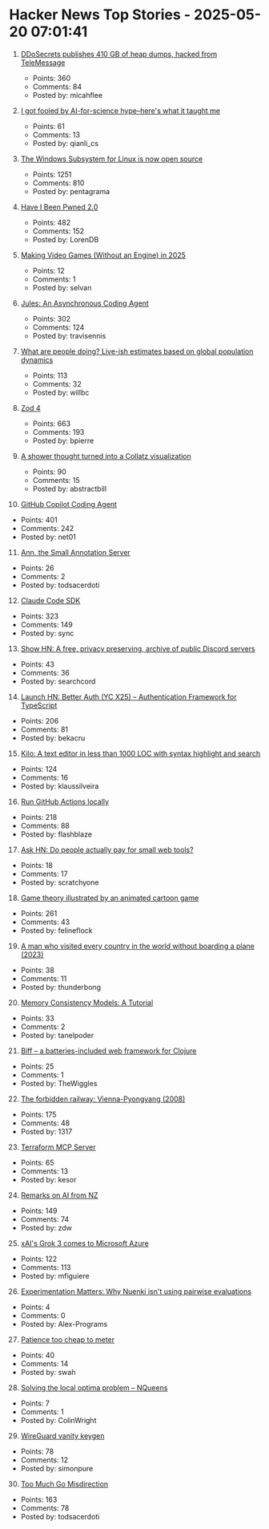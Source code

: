 # Hacker News Top Stories - 2025-05-20 07:01:41

1. [DDoSecrets publishes 410 GB of heap dumps, hacked from TeleMessage](https://micahflee.com/ddosecrets-publishes-410-gb-of-heap-dumps-hacked-from-telemessages-archive-server/)
   - Points: 360
   - Comments: 84
   - Posted by: micahflee

2. [I got fooled by AI-for-science hype–here's what it taught me](https://www.understandingai.org/p/i-got-fooled-by-ai-for-science-hypeheres)
   - Points: 61
   - Comments: 13
   - Posted by: qianli_cs

3. [The Windows Subsystem for Linux is now open source](https://blogs.windows.com/windowsdeveloper/2025/05/19/the-windows-subsystem-for-linux-is-now-open-source/)
   - Points: 1251
   - Comments: 810
   - Posted by: pentagrama

4. [Have I Been Pwned 2.0](https://www.troyhunt.com/have-i-been-pwned-2-0-is-now-live/)
   - Points: 482
   - Comments: 152
   - Posted by: LorenDB

5. [Making Video Games (Without an Engine) in 2025](https://noelberry.ca/posts/making_games_in_2025/)
   - Points: 12
   - Comments: 1
   - Posted by: selvan

6. [Jules: An Asynchronous Coding Agent](https://jules.google/)
   - Points: 302
   - Comments: 124
   - Posted by: travisennis

7. [What are people doing? Live-ish estimates based on global population dynamics](https://humans.maxcomperatore.com/)
   - Points: 113
   - Comments: 32
   - Posted by: willbc

8. [Zod 4](https://zod.dev/v4)
   - Points: 663
   - Comments: 193
   - Posted by: bpierre

9. [A shower thought turned into a Collatz visualization](https://abstractnonsense.com/collatz/)
   - Points: 90
   - Comments: 15
   - Posted by: abstractbill

10. [GitHub Copilot Coding Agent](https://github.blog/changelog/2025-05-19-github-copilot-coding-agent-in-public-preview/)
   - Points: 401
   - Comments: 242
   - Posted by: net01

11. [Ann, the Small Annotation Server](https://mccd.space/posts/design-pitch-ann/)
   - Points: 26
   - Comments: 2
   - Posted by: todsacerdoti

12. [Claude Code SDK](https://docs.anthropic.com/en/docs/claude-code/sdk)
   - Points: 323
   - Comments: 149
   - Posted by: sync

13. [Show HN: A free, privacy preserving, archive of public Discord servers](https://searchcord.io)
   - Points: 43
   - Comments: 36
   - Posted by: searchcord

14. [Launch HN: Better Auth (YC X25) – Authentication Framework for TypeScript](undefined)
   - Points: 206
   - Comments: 81
   - Posted by: bekacru

15. [Kilo: A text editor in less than 1000 LOC with syntax highlight and search](https://github.com/antirez/kilo)
   - Points: 124
   - Comments: 16
   - Posted by: klaussilveira

16. [Run GitHub Actions locally](https://github.com/nektos/act)
   - Points: 218
   - Comments: 88
   - Posted by: flashblaze

17. [Ask HN: Do people actually pay for small web tools?](undefined)
   - Points: 18
   - Comments: 17
   - Posted by: scratchyone

18. [Game theory illustrated by an animated cartoon game](https://ncase.me/trust/)
   - Points: 261
   - Comments: 43
   - Posted by: felineflock

19. [A man who visited every country in the world without boarding a plane (2023)](https://www.theguardian.com/travel/2023/aug/16/take-the-high-road-the-man-who-visited-every-country-in-the-world-without-boarding-a-plane)
   - Points: 38
   - Comments: 11
   - Posted by: thunderbong

20. [Memory Consistency Models: A Tutorial](https://jamesbornholt.com/blog/memory-models/)
   - Points: 33
   - Comments: 2
   - Posted by: tanelpoder

21. [Biff – a batteries-included web framework for Clojure](https://biffweb.com)
   - Points: 25
   - Comments: 1
   - Posted by: TheWiggles

22. [The forbidden railway: Vienna-Pyongyang (2008)](http://vienna-pyongyang.blogspot.com/2008/04/how-everything-began.html)
   - Points: 175
   - Comments: 48
   - Posted by: 1317

23. [Terraform MCP Server](https://github.com/hashicorp/terraform-mcp-server)
   - Points: 65
   - Comments: 13
   - Posted by: kesor

24. [Remarks on AI from NZ](https://nealstephenson.substack.com/p/remarks-on-ai-from-nz)
   - Points: 149
   - Comments: 74
   - Posted by: zdw

25. [xAI's Grok 3 comes to Microsoft Azure](https://techcrunch.com/2025/05/19/xais-grok-3-comes-to-microsoft-azure/)
   - Points: 122
   - Comments: 113
   - Posted by: mfiguiere

26. [Experimentation Matters: Why Nuenki isn't using pairwise evaluations](https://nuenki.app/blog/experimentation_matters_why_we_arent_using_pairwise)
   - Points: 4
   - Comments: 0
   - Posted by: Alex-Programs

27. [Patience too cheap to meter](https://www.seangoedecke.com/patience-too-cheap-to-meter/)
   - Points: 40
   - Comments: 14
   - Posted by: swah

28. [Solving the local optima problem – NQueens](https://github.com/Dpbm/n-rainhas/blob/main/readme-en.md)
   - Points: 7
   - Comments: 1
   - Posted by: ColinWright

29. [WireGuard vanity keygen](https://github.com/axllent/wireguard-vanity-keygen)
   - Points: 78
   - Comments: 12
   - Posted by: simonpure

30. [Too Much Go Misdirection](https://flak.tedunangst.com/post/too-much-go-misdirection)
   - Points: 163
   - Comments: 78
   - Posted by: todsacerdoti

